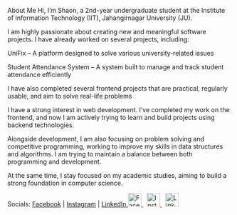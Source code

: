 About Me
Hi, I’m Shaon, a 2nd-year undergraduate student at the Institute of Information Technology (IIT), Jahangirnagar University (JU).

I am highly passionate about creating new and meaningful software projects. I have already worked on several projects, including:

UniFix – A platform designed to solve various university-related issues

Student Attendance System – A system built to manage and track student attendance efficiently

I have also completed several frontend projects that are practical, regularly usable, and aim to solve real-life problems

I have a strong interest in web development. I’ve completed my work on the frontend, and now I am actively trying to learn and build projects using backend technologies.

Alongside development, I am also focusing on problem solving and competitive programming, working to improve my skills in data structures and algorithms. I am trying to maintain a balance between both programming and development.

At the same time, I stay focused on my academic studies, aiming to build a strong foundation in computer science.


Socials:
[Facebook](https://www.facebook.com/sa.ona.khana.803112) | [Instagram](https://www.instagram.com/___shaon__/) | [LinkedIn](https://www.linkedin.com/in/shaon-khan-01003433a/)<a href="https://www.facebook.com/sa.ona.khana.803112" target="_blank">
  <img src="https://cdn.jsdelivr.net/gh/devicons/devicon/icons/facebook/facebook-original.svg" alt="Facebook" width="30" />
</a>
&nbsp;
<a href="https://www.instagram.com/___shaon__/" target="_blank">
  <img src="https://cdn.jsdelivr.net/gh/devicons/devicon/icons/instagram/instagram-original.svg" alt="Instagram" width="30" />
</a>
&nbsp;
<a href="https://www.linkedin.com/in/shaon-khan-01003433a/" target="_blank">
  <img src="https://cdn.jsdelivr.net/gh/devicons/devicon/icons/linkedin/linkedin-original.svg" alt="LinkedIn" width="30" />
</a>
